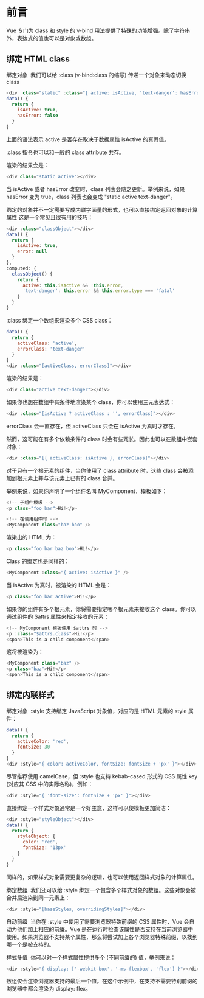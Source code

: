 # 前言

Vue 专门为 class 和 style 的 v-bind 用法提供了特殊的功能增强。除了字符串外，表达式的值也可以是对象或数组。

## 绑定 HTML class​

绑定对象 ​
我们可以给 :class (v-bind:class 的缩写) 传递一个对象来动态切换 class

```js
<div  class="static" :class="{ active: isActive, 'text-danger': hasError }"></div>
data() {
  return {
    isActive: true,
    hasError: false
  }
}
```

上面的语法表示 active 是否存在取决于数据属性 isActive 的真假值。

:class 指令也可以和一般的 class attribute 共存。

渲染的结果会是：

```js
<div class="static active"></div>
```

当 isActive 或者 hasError 改变时，class 列表会随之更新。举例来说，如果 hasError 变为 true，class 列表也会变成 "static active text-danger"。

绑定的对象并不一定需要写成内联字面量的形式，也可以直接绑定返回对象的计算属性
这是一个常见且很有用的技巧：

```js
<div :class="classObject"></div>
data() {
  return {
    isActive: true,
    error: null
  }
},
computed: {
  classObject() {
    return {
      active: this.isActive && !this.error,
      'text-danger': this.error && this.error.type === 'fatal'
    }
  }
}
```

:class 绑定一个数组来渲染多个 CSS class：

```js
data() {
  return {
    activeClass: 'active',
    errorClass: 'text-danger'
  }
}
<div :class="[activeClass, errorClass]"></div>
```

渲染的结果是：

```js
<div class="active text-danger"></div>
```

如果你也想在数组中有条件地渲染某个 class，你可以使用三元表达式：

```js
<div :class="[isActive ? activeClass : '', errorClass]"></div>
```

errorClass 会一直存在，但 activeClass 只会在 isActive 为真时才存在。

然而，这可能在有多个依赖条件的 class 时会有些冗长。因此也可以在数组中嵌套对象：

```js
<div :class="[{ activeClass: isActive }, errorClass]"></div>
```

对于只有一个根元素的组件，当你使用了 class attribute 时，这些 class 会被添加到根元素上并与该元素上已有的 class 合并。

举例来说，如果你声明了一个组件名叫 MyComponent，模板如下：

```js
<!-- 子组件模板 -->
<p class="foo bar">Hi!</p>
```

```js
<!-- 在使用组件时 -->
<MyComponent class="baz boo" />
```

渲染出的 HTML 为：

```js
<p class="foo bar baz boo">Hi!</p>
```

Class 的绑定也是同样的：

```js
<MyComponent :class="{ active: isActive }" />
```

当 isActive 为真时，被渲染的 HTML 会是：

```js
<p class="foo bar active">Hi!</p>
```

如果你的组件有多个根元素，你将需要指定哪个根元素来接收这个 class。你可以通过组件的 $attrs 属性来指定接收的元素：

```js
<!-- MyComponent 模板使用 $attrs 时 -->
<p :class="$attrs.class">Hi!</p>
<span>This is a child component</span>
```

这将被渲染为：

```js
<MyComponent class="baz" />
<p class="baz">Hi!</p>
<span>This is a child component</span>
```

## 绑定内联样式 ​

绑定对象 ​
:style 支持绑定 JavaScript 对象值，对应的是 HTML 元素的 style 属性：

```js
data() {
  return {
    activeColor: 'red',
    fontSize: 30
  }
}
<div :style="{ color: activeColor, fontSize: fontSize + 'px' }"></div>
```

尽管推荐使用 camelCase，但 :style 也支持 kebab-cased 形式的 CSS 属性 key (对应其 CSS 中的实际名称)，例如：

```js
<div :style="{ 'font-size': fontSize + 'px' }"></div>

```

直接绑定一个样式对象通常是一个好主意，这样可以使模板更加简洁：

```js
<div :style="styleObject"></div>
data() {
  return {
    styleObject: {
      color: 'red',
      fontSize: '13px'
    }
  }
}
```

同样的，如果样式对象需要更复杂的逻辑，也可以使用返回样式对象的计算属性。

绑定数组 ​
我们还可以给 :style 绑定一个包含多个样式对象的数组。这些对象会被合并后渲染到同一元素上：

```js
<div :style="[baseStyles, overridingStyles]"></div>
```

自动前缀 ​
当你在 :style 中使用了需要浏览器特殊前缀的 CSS 属性时，Vue 会自动为他们加上相应的前缀。Vue 是在运行时检查该属性是否支持在当前浏览器中使用。如果浏览器不支持某个属性，那么将尝试加上各个浏览器特殊前缀，以找到哪一个是被支持的。

样式多值 ​
你可以对一个样式属性提供多个 (不同前缀的) 值，举例来说：

```js
<div :style="{ display: ['-webkit-box', '-ms-flexbox', 'flex'] }"></div>
```

数组仅会渲染浏览器支持的最后一个值。在这个示例中，在支持不需要特别前缀的浏览器中都会渲染为 display: flex。
